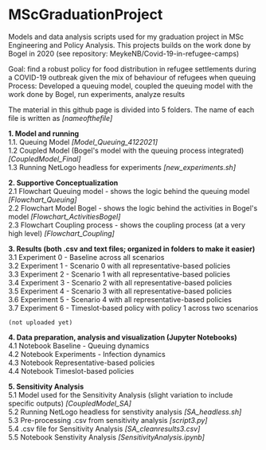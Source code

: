 # MScGraduationProject
Models and data analysis scripts used for my graduation project in MSc Engineering and Policy Analysis. This projects builds on the work done by Bogel in 2020 (see repository: MeykeNB/Covid-19-in-refugee-camps)

Goal: find a robust policy for food distribution in refugee settlements during a COVID-19 outbreak given the mix of behaviour of refugees when queuing  <br />
Process: Developed a queuing model, coupled the queuing model with the work done by Bogel, run experiments, analyze results  <br />


The material in this github page is divided into 5 folders. The name of each file is written as _[nameofthefile]_  <br />

**1. Model and running**  <br />
      1.1. Queuing Model _[Model_Queuing_4122021]_  <br />
      1.2  Coupled Model (Bogel's model with the queuing process integrated) _[CoupledModel_Final]_ <br />
      1.3  Running NetLogo headless for experiments _[new_experiments.sh]_ <br />

**2. Supportive Conceptualization** <br />
    2.1 Flowchart Queuing model - shows the logic behind the queuing model _[Flowchart_Queuing]_ <br />
    2.2 Flowchart Model Bogel - shows the logic behind the activities in Bogel's model _[Flowchart_ActivitiesBogel]_ <br />
    2.3 Flowchart Coupling process - shows the coupling process (at a very high level) _[Flowchart_Coupling]_ <br />
    
**3. Results (both .csv and text files; organized in folders to make it easier)** <br />
    3.1 Experiment 0 - Baseline across all scenarios <br />
    3.2 Experiment 1 - Scenario 0 with all representative-based policies <br />
    3.3 Experiment 2 - Scenario 1 with all representative-based policies <br />
    3.4 Experiment 3 - Scenario 2 with all representative-based policies <br />
    3.5 Experiment 4 - Scenario 3 with all representative-based policies <br />
    3.6 Experiment 5 - Scenario 4 with all representative-based policies <br />
    3.7 Experiment 6 - Timeslot-based policy with policy 1 across two scenarios <br />
    
    (not uploaded yet)
      
**4. Data preparation, analysis and visualization (Jupyter Notebooks)** <br />
    4.1 Notebook Baseline - Queuing dynamics  <br />
    4.2 Notebook Experiments - Infection dynamics <br />
    4.3 Notebook Representative-based policies <br />
    4.4 Notebook Timeslot-based policies <br />
      
**5. Sensitivity Analysis** <br />
    5.1 Model used for the Sensitivity Analysis (slight variation to include specific outputs) _[CoupledModel_SA]_ <br />
    5.2 Running NetLogo headless for senstivity analysis _[SA_headless.sh]_ <br />
    5.3 Pre-processing .csv from sensitivity analysis _[script3.py]_ <br />
    5.4 .csv file for Sensitivity Analysis  _[SA_cleanresults3.csv]_ <br /> 
    5.5 Notebook Senstivity Analysis _[SensitivityAnalysis.ipynb]_ <br />



